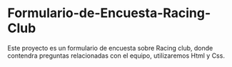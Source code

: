 # Formulario-de-Encuesta-Racing-Club
 Este proyecto es un formulario de encuesta sobre Racing club, donde contendra preguntas relacionadas con el equipo, utilizaremos Html y Css.
